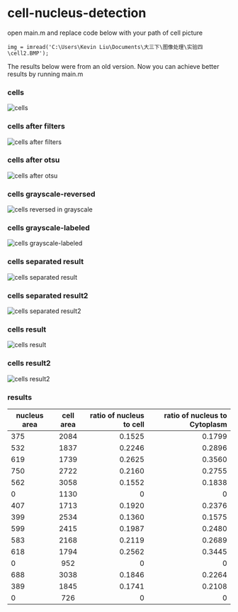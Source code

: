 # cell-nucleus-detection

open main.m and replace code below with your path of cell picture
```
img = imread('C:\Users\Kevin Liu\Documents\大三下\图像处理\实验四\cell2.BMP');
```
The results below were from an old version. Now you can achieve better results by running main.m
### cells
![cells](https://raw.githubusercontent.com/papayalove/cell-nucleus-detection/master/cell%20nucleus%20detection/cell2.bmp "cells")
### cells after filters
![cells after filters](https://raw.githubusercontent.com/papayalove/cell-nucleus-detection/master/pictures/cells_progress1.png "cells after filters")
### cells after otsu
![cells after otsu](https://raw.githubusercontent.com/papayalove/cell-nucleus-detection/master/pictures/cells_progress2.png "cells after otsu")
### cells grayscale-reversed
![cells reversed in grayscale](https://raw.githubusercontent.com/papayalove/cell-nucleus-detection/master/pictures/cells_progress3.png "cells reversed in grayscale")
### cells grayscale-labeled
![cells grayscale-labeled](https://raw.githubusercontent.com/papayalove/cell-nucleus-detection/master/pictures/cells_progress4.png "cells grayscale-labeled")
### cells separated result
![cells separated result](https://raw.githubusercontent.com/papayalove/cell-nucleus-detection/master/pictures/cells_result1.png "cells separated result")
### cells separated result2
![cells separated result2](https://raw.githubusercontent.com/papayalove/cell-nucleus-detection/master/pictures/cells_result2.png "cells separated result2")
### cells result
![cells result](https://raw.githubusercontent.com/papayalove/cell-nucleus-detection/master/pictures/cells_result_final1.png "cells result")
### cells result2
![cells result2](https://raw.githubusercontent.com/papayalove/cell-nucleus-detection/master/pictures/cells_result_final2.png "cells result2")
### results
nucleus area|cell area|ratio of nucleus to cell|ratio of nucleus to Cytoplasm
--|:--:|--:|--:
375|2084|0.1525|0.1799
532|1837|0.2246|0.2896
619|1739|0.2625|0.3560
750|2722|0.2160|0.2755
562|3058|0.1552|0.1838
0	 |1130|0	   |0
407|1713|0.1920|0.2376
399|2534|0.1360|0.1575
599|2415|0.1987|0.2480
583|2168|0.2119|0.2689
618|1794|0.2562|0.3445
0	 |952	|0	   |0
688|3038|0.1846|0.2264
389|1845|0.1741|0.2108
0	 |726 |0     |0
